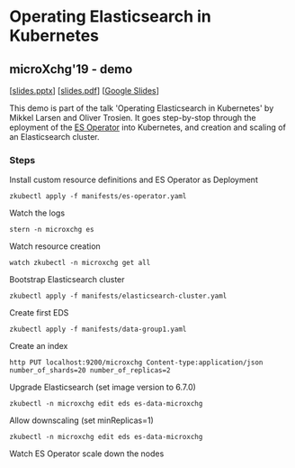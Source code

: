 # Operating Elasticsearch in Kubernetes
## microXchg'19 - demo

[[slides.pptx](slides.pptx)] [[slides.pdf](slides.pdf)] [[Google Slides](https://docs.google.com/presentation/d/1RTgNHIbHmPUccfjyn4X44xwMc0i_-u92r6G-mYRCGNM/present)]

This demo is part of the talk 'Operating Elasticsearch in Kubernetes' by Mikkel Larsen and Oliver Trosien. It goes step-by-stop through the eployment of the [ES Operator](https://github.com/zalando-incubator/es-operator) into Kubernetes, and creation and scaling of an Elasticsearch cluster.

### Steps

Install custom resource definitions and ES Operator as Deployment

```
zkubectl apply -f manifests/es-operator.yaml
```

Watch the logs

```
stern -n microxchg es
```

Watch resource creation

```
watch zkubectl -n microxchg get all
```

Bootstrap Elasticsearch cluster

```
zkubectl apply -f manifests/elasticsearch-cluster.yaml
```

Create first EDS

```
zkubectl apply -f manifests/data-group1.yaml
```

Create an index

```
http PUT localhost:9200/microxchg Content-type:application/json number_of_shards=20 number_of_replicas=2
```

Upgrade Elasticsearch (set image version to 6.7.0)

```
zkubectl -n microxchg edit eds es-data-microxchg
```

Allow downscaling (set minReplicas=1)

```
zkubectl -n microxchg edit eds es-data-microxchg
```

Watch ES Operator scale down the nodes